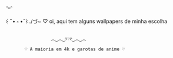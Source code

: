     ᐢ⑅ᐢ
꒰ ˶• ༝ •˶꒱
./づ~ ♡    oi, aqui tem alguns wallpapers de minha escolha

                     ︵‿︵‿୨♡୧‿︵‿︵
                     
           ♡ A maioria em 4k e garotas de anime ♡ 
           

